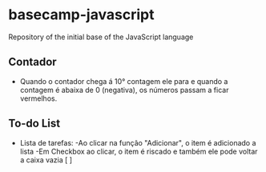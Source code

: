 # basecamp-javascript
Repository of the initial base of the JavaScript language

## Contador
- Quando o contador chega á 10° contagem ele para e quando a contagem é abaixa de 0 (negativa), os números passam a ficar vermelhos.

## To-do List
- Lista de tarefas:
  -Ao clicar na função "Adicionar", o item é adicionado a lista 
  -Em Checkbox ao clicar, o item é riscado e também ele pode voltar a caixa vazia [ ]
